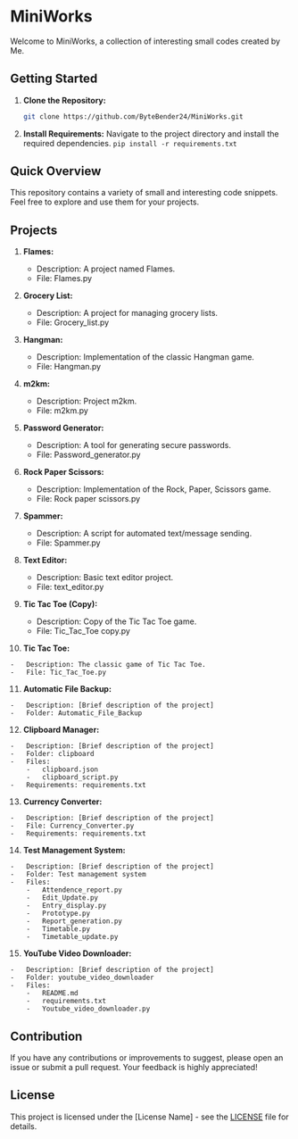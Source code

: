 # MiniWorks

Welcome to MiniWorks, a collection of interesting small codes created by Me.

## Getting Started

1. **Clone the Repository:**
   ```bash
   git clone https://github.com/ByteBender24/MiniWorks.git
   ```

2. **Install Requirements:** Navigate to the project directory and install the required dependencies.
``pip install -r requirements.txt``

## Quick Overview

This repository contains a variety of small and interesting code snippets. Feel free to explore and use them for your projects.

## **Projects**

1.  **Flames:**
    
    -   Description: A project named Flames.
    -   File: Flames.py
2.  **Grocery List:**
    
    -   Description: A project for managing grocery lists.
    -   File: Grocery_list.py
3.  **Hangman:**
    
    -   Description: Implementation of the classic Hangman game.
    -   File: Hangman.py
4.  **m2km:**
    
    -   Description: Project m2km.
    -   File: m2km.py
5.  **Password Generator:**
    
    -   Description: A tool for generating secure passwords.
    -   File: Password_generator.py
6.  **Rock Paper Scissors:**
    
    -   Description: Implementation of the Rock, Paper, Scissors game.
    -   File: Rock paper scissors.py
7.  **Spammer:**
    
    -   Description: A script for automated text/message sending.
    -   File: Spammer.py
8.  **Text Editor:**
    
    -   Description: Basic text editor project.
    -   File: text_editor.py
9.  **Tic Tac Toe (Copy):**
    
    -   Description: Copy of the Tic Tac Toe game.
    -   File: Tic_Tac_Toe copy.py
10.  **Tic Tac Toe:**
    
    -   Description: The classic game of Tic Tac Toe.
    -   File: Tic_Tac_Toe.py
11.  **Automatic File Backup:**
    
    -   Description: [Brief description of the project]
    -   Folder: Automatic_File_Backup
12.  **Clipboard Manager:**
    
    -   Description: [Brief description of the project]
    -   Folder: clipboard
    -   Files:
        -   clipboard.json
        -   clipboard_script.py
    -   Requirements: requirements.txt
13.  **Currency Converter:**
    
    -   Description: [Brief description of the project]
    -   File: Currency_Converter.py
    -   Requirements: requirements.txt
14.  **Test Management System:**
    
    -   Description: [Brief description of the project]
    -   Folder: Test management system
    -   Files:
        -   Attendence_report.py
        -   Edit_Update.py
        -   Entry_display.py
        -   Prototype.py
        -   Report_generation.py
        -   Timetable.py
        -   Timetable_update.py
15.  **YouTube Video Downloader:**
    
    -   Description: [Brief description of the project]
    -   Folder: youtube_video_downloader
    -   Files:
        -   README.md
        -   requirements.txt
        -   Youtube_video_downloader.py

## Contribution

If you have any contributions or improvements to suggest, please open an issue or submit a pull request. Your feedback is highly appreciated!

## License

This project is licensed under the [License Name] - see the [LICENSE](https://chat.openai.com/c/LICENSE) file for details.

